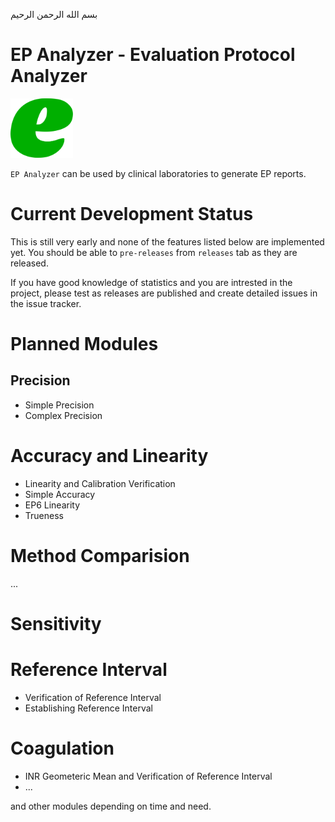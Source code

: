 ﻿بسم الله الرحمن الرحيم
# EP Analyzer - Evaluation Protocol Analyzer
[<img src="https://github.com/SwatInc/EPAnalyzer/blob/master/Resources/e_icon.svg" width="100">](#)

`EP Analyzer` can be used by clinical laboratories to generate EP reports.

# Current Development Status
This is still very early and none of the features listed below are implemented yet. You should be able to `pre-releases` from `releases` tab as they are released.

If you have good knowledge of statistics and you are intrested in the project, please test as releases are published and create detailed issues in the issue tracker.

# Planned Modules

## Precision
- Simple Precision
- Complex Precision

# Accuracy and Linearity
- Linearity and Calibration Verification
- Simple Accuracy
- EP6 Linearity
- Trueness

# Method Comparision
...

# Sensitivity

# Reference Interval
- Verification of Reference Interval
- Establishing Reference Interval

# Coagulation
- INR Geometeric Mean and Verification of Reference Interval
- ...

and other modules depending on time and need.
